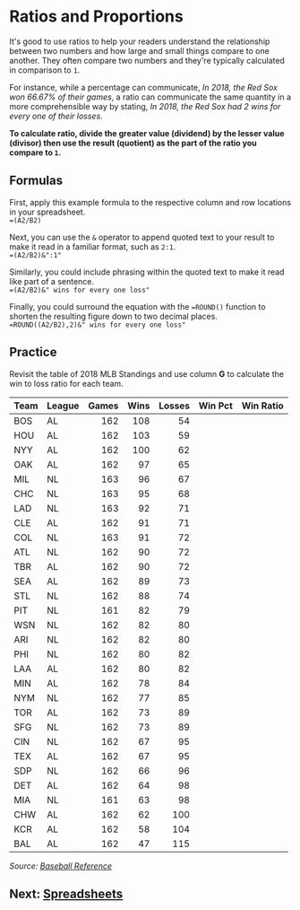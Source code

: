 # Ratios and Proportions
It's good to use ratios to help your readers understand the relationship between two numbers and how large and small things compare to one another. They often compare two numbers and they're typically calculated in comparison to `1`.

For instance, while a percentage can communicate, _In 2018, the Red Sox won 66.67% of their games_, a ratio can communicate the same quantity in a more comprehensible way by stating, _In 2018, the Red Sox had 2 wins for every one of their losses_.

__To calculate ratio, divide the greater value (dividend) by the lesser value (divisor) then use the result (quotient) as the part of the ratio you compare to `1`.__

## Formulas
First, apply this example formula to the respective column and row locations in your spreadsheet.  
`=(A2/B2)`

Next, you can use the `&` operator to append quoted text to your result to make it read in a familiar format, such as `2:1`.  
`=(A2/B2)&":1"`

Similarly, you could include phrasing within the quoted text to make it read like part of a sentence.  
`=(A2/B2)&" wins for every one loss"`

Finally, you could surround the equation with the `=ROUND()` function to shorten the resulting figure down to two decimal places.  
`=ROUND((A2/B2),2)&" wins for every one loss"`

## Practice
Revisit the table of 2018 MLB Standings and use column __G__ to calculate the win to loss ratio for each team.

|Team|League|Games|Wins|Losses|Win Pct|Win Ratio|
|:--|:--|--:|--:|--:|--:|--:|
|BOS|AL|162|108|54|||
|HOU|AL|162|103|59|||
|NYY|AL|162|100|62|||
|OAK|AL|162|97|65|||
|MIL|NL|163|96|67|||
|CHC|NL|163|95|68|||
|LAD|NL|163|92|71|||
|CLE|AL|162|91|71|||
|COL|NL|163|91|72|||
|ATL|NL|162|90|72|||
|TBR|AL|162|90|72|||
|SEA|AL|162|89|73|||
|STL|NL|162|88|74|||
|PIT|NL|161|82|79|||
|WSN|NL|162|82|80|||
|ARI|NL|162|82|80|||
|PHI|NL|162|80|82|||
|LAA|AL|162|80|82|||
|MIN|AL|162|78|84|||
|NYM|NL|162|77|85|||
|TOR|AL|162|73|89|||
|SFG|NL|162|73|89|||
|CIN|NL|162|67|95|||
|TEX|AL|162|67|95|||
|SDP|NL|162|66|96|||
|DET|AL|162|64|98|||
|MIA|NL|161|63|98|||
|CHW|AL|162|62|100|||
|KCR|AL|162|58|104|||
|BAL|AL|162|47|115|||

_Source: [Baseball Reference](https://www.baseball-reference.com/leagues/MLB-standings.shtml)_

## Next: [Spreadsheets](../../spreadsheets/readme.md)
